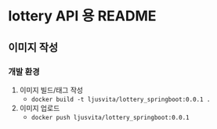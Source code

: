 # lottery API 용 README

## 이미지 작성

### 개발 환경
1. 이미지 빌드/태그 작성
    - `docker build -t ljusvita/lottery_springboot:0.0.1 .`
2. 이미지 업로드
    - `docker push ljusvita/lottery_springboot:0.0.1`
